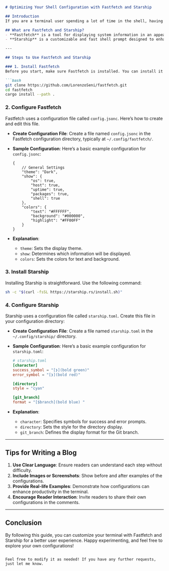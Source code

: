 ```markdown
# Optimizing Your Shell Configuration with Fastfetch and Starship

## Introduction
If you are a terminal user spending a lot of time in the shell, having an attractive display and good functionality can enhance your experience. In this article, we will discuss how to use `config.jsonc` for Fastfetch and `starship.toml` for Starship.

## What are Fastfetch and Starship?
- **Fastfetch** is a tool for displaying system information in an appealing format in your terminal.
- **Starship** is a customizable and fast shell prompt designed to enhance your terminal efficiency and aesthetics.

---

## Steps to Use Fastfetch and Starship

### 1. Install Fastfetch
Before you start, make sure Fastfetch is installed. You can install it using `git` and `cargo` (if you're using Rust):

```bash
git clone https://github.com/LorenzoSeni/fastfetch.git
cd fastfetch
cargo install --path .
```

### 2. Configure Fastfetch
Fastfetch uses a configuration file called `config.jsonc`. Here’s how to create and edit this file.

- **Create Configuration File**:
  Create a file named `config.jsonc` in the Fastfetch configuration directory, typically at `~/.config/fastfetch/`.

- **Sample Configuration**:
  Here’s a basic example configuration for `config.jsonc`:

  ```jsonc
  {
      // General Settings
      "theme": "Dark",
      "show": {
          "os": true,
          "host": true,
          "uptime": true,
          "packages": true,
          "shell": true
      },
      "colors": {
          "text": "#FFFFFF",
          "background": "#000000",
          "highlight": "#FF00FF"
      }
  }
  ```

- **Explanation**:
  - `theme`: Sets the display theme.
  - `show`: Determines which information will be displayed.
  - `colors`: Sets the colors for text and background.

### 3. Install Starship
Installing Starship is straightforward. Use the following command:

```bash
sh -c "$(curl -fsSL https://starship.rs/install.sh)"
```

### 4. Configure Starship
Starship uses a configuration file called `starship.toml`. Create this file in your configuration directory:

- **Create Configuration File**:
  Create a file named `starship.toml` in the `~/.config/starship/` directory.

- **Sample Configuration**:
  Here’s a basic example configuration for `starship.toml`:

  ```toml
  # starship.toml
  [character]
  success_symbol = "[❯](bold green)"
  error_symbol = "[❯](bold red)"

  [directory]
  style = "cyan"

  [git_branch]
  format = "[$branch](bold blue) "
  ```

- **Explanation**:
  - `character`: Specifies symbols for success and error prompts.
  - `directory`: Sets the style for the directory display.
  - `git_branch`: Defines the display format for the Git branch.

---

## Tips for Writing a Blog
1. **Use Clear Language**: Ensure readers can understand each step without difficulty.
2. **Include Images or Screenshots**: Show before and after examples of the configurations.
3. **Provide Real-life Examples**: Demonstrate how configurations can enhance productivity in the terminal.
4. **Encourage Reader Interaction**: Invite readers to share their own configurations in the comments.

---

## Conclusion
By following this guide, you can customize your terminal with Fastfetch and Starship for a better user experience. Happy experimenting, and feel free to explore your own configurations!

```

Feel free to modify it as needed! If you have any further requests, just let me know.
